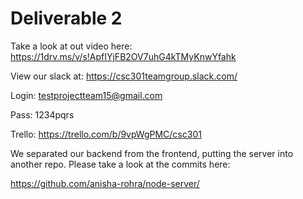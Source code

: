 # Deliverable 2

Take a look at out video here: https://1drv.ms/v/s!ApfIYjFB2OV7uhG4kTMyKnwYfahk

View our slack at: https://csc301teamgroup.slack.com/

Login: testprojectteam15@gmail.com

Pass: 1234pqrs

Trello: https://trello.com/b/9vpWgPMC/csc301

We separated our backend from the frontend, putting the server into another repo. Please take a look at the commits here:

https://github.com/anisha-rohra/node-server/
